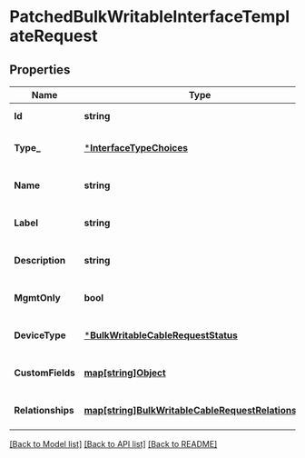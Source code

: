 # PatchedBulkWritableInterfaceTemplateRequest

## Properties
Name | Type | Description | Notes
------------ | ------------- | ------------- | -------------
**Id** | **string** |  | [default to null]
**Type_** | [***InterfaceTypeChoices**](InterfaceTypeChoices.md) |  | [optional] [default to null]
**Name** | **string** |  | [optional] [default to null]
**Label** | **string** | Physical label | [optional] [default to null]
**Description** | **string** |  | [optional] [default to null]
**MgmtOnly** | **bool** |  | [optional] [default to null]
**DeviceType** | [***BulkWritableCableRequestStatus**](BulkWritableCableRequest_status.md) |  | [optional] [default to null]
**CustomFields** | [**map[string]Object**](.md) |  | [optional] [default to null]
**Relationships** | [**map[string]BulkWritableCableRequestRelationships**](BulkWritableCableRequest_relationships.md) |  | [optional] [default to null]

[[Back to Model list]](../README.md#documentation-for-models) [[Back to API list]](../README.md#documentation-for-api-endpoints) [[Back to README]](../README.md)

